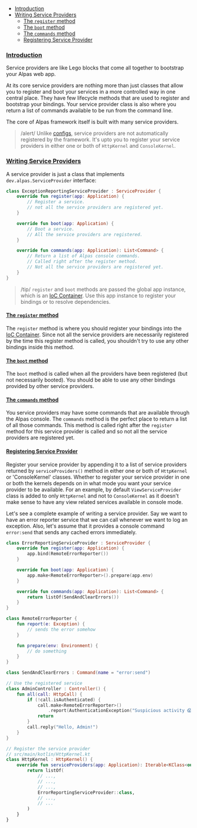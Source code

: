 - [Introduction](#introduction)
- [Writing Service Providers](#writing-service-providers)
    - [The `register` method](#register)
    - [The `boot` method](#boot)
    - [The `commands` method](#commands)
    - [Registering Service Provider](#registering)

<a name="introduction"></a>
### [Introduction](#introduction)

Service providers are like Lego blocks that come all together to bootstrap your Alpas web app.

At its core service providers are nothing more than just classes that allow you to register and boot your services 
in a more controlled way in one central place. They have few lifecycle methods that are used to register and bootstrap 
your bindings. Your service provider class is also where you return a list of commands available to be run from the
command line.

The core of Alpas framework itself is built with many service providers.

> /alert/ <span>Unlike [configs](/docs/configuration), service providers are not automatically registered by the 
> framework. It's upto you to register your service providers in either one or both of `HttpKernel` and `ConsoleKernel`.


<a name="writing-service-providers"></a>
### [Writing Service Providers](#writing-service-providers)

A service provider is just a class that implements `dev.alpas.ServiceProvider` interface:

<span class="line-numbers" data-start="3">

```kotlin
class ExceptionReportingServiceProvider : ServiceProvider {
    override fun register(app: Application) {
        // Register a service.
        // not all the service providers are registered yet.
    }

    override fun boot(app: Application) {
        // Boot a service.
        // All the service providers are registered.
    }

    override fun commands(app: Application): List<Command> {
        // Return a list of Alpas console commands.
        // Called right after the register method.
        // Not all the service providers are registered yet.
    }
}
```

</span>

> /tip/ <span> `register` and `boot` methods are passed the global app instance, which is an 
> [IoC Container](/docs/ioc-container). Use this app instance to register your bindings or to resolve dependencies.
></span>

<a name="register"></a>
#### [The `register` method](#register)

The `register` method is where you should register your bindings into the [IoC Container](/docs/ioc-container). Since
not all the service providers are necessarily registered by the time this register method is called, you shouldn't
try to use any other bindings inside this method.

<a name="boot"></a>
#### [The `boot` method](#boot)

The `boot` method is called when all the providers have been registered (but not necessarily booted). You should be
able to use any other bindings provided by other service providers.

<a name="commands"></a>
#### [The `commands` method](#commands)

You service providers may have some commands that are available through the Alpas console. The `commands` method is the
perfect place to return a list of all those commands. This method is called right after the `register` method for
this service provider is called and so not all the service providers are registered yet.

<a name="registering"></a>
#### [Registering Service Provider](#registering)

Register your service provider by appending it to a list of service providers returned by `serviceProviders()` method
in either one or both of `HttpKernel` or 'ConsoleKernel' classes. Whether to register your service provider in one or
both the kernels depends on in what mode you want your service provider to be available. For an example, by default
`ViewServiceProvider` class is added to only `HttpKernel` and not to `ConsoleKernel` as it doesn't make sense to have
any view related services available in console mode.

Let's see a complete example of writing a service provider. Say we want to have an error reporter service that we
can call whenever we want to log an exception. Also, let's assume that it provides a console command `error:send` that
sends any cached errors immediately.

<span class="line-numbers" data-start="15">

```kotlin
class ErrorReportingServiceProvider : ServiceProvider {
    override fun register(app: Application) {
        app.bind(RemoteErrorReporter())
    }

    override fun boot(app: Application) {
        app.make<RemoteErrorReporter>().prepare(app.env)
    }

    override fun commands(app: Application): List<Command> {
        return listOf(SendAndClearErrors())
    }
}

class RemoteErrorReporter {
    fun report(e: Exception) {
        // sends the error somehow
    }

    fun prepare(env: Environment) {
        // do something
    }
}

class SendAndClearErrors : Command(name = "error:send")

// Use the registered service
class AdminController : Controller() {
    fun all(call: HttpCall) {
        if (!call.isAuthenticated) {
            call.make<RemoteErrorReporter>()
                .report(AuthenticationException("Suspicious activity 😱"))
            return
        }
        call.reply("Hello, Admin!")
    }
}

// Register the service provider
// src/main/kotlin/HttpKernel.kt
class HttpKernel : HttpKernel() {
    override fun serviceProviders(app: Application): Iterable<KClass<out ServiceProvider>> {
        return listOf(
            // ...,
            // ...,
            // ...,
            ErrorReportingServiceProvider::class,
            // ...,
            // ...
        )
    }
}
```

</span>
